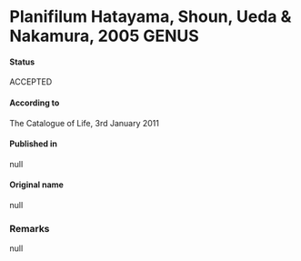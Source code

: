 # Planifilum Hatayama, Shoun, Ueda & Nakamura, 2005 GENUS

#### Status
ACCEPTED

#### According to
The Catalogue of Life, 3rd January 2011

#### Published in
null

#### Original name
null

### Remarks
null